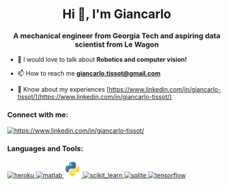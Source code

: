 <h1 align="center">Hi 👋, I'm Giancarlo</h1>
<h3 align="center">A mechanical engineer from Georgia Tech and aspiring data scientist from Le Wagon</h3>

- 💬 I would love to talk about **Robotics and computer vision!**

- 📫 How to reach me **giancarlo.tissot@gmail.com**

- 📄 Know about my experiences [https://www.linkedin.com/in/giancarlo-tissot/](https://www.linkedin.com/in/giancarlo-tissot/)

<h3 align="left">Connect with me:</h3>
<p align="left">
<a href="https://linkedin.com/in/https://www.linkedin.com/in/giancarlo-tissot/" target="blank"><img align="center" src="https://cdn.jsdelivr.net/npm/simple-icons@3.0.1/icons/linkedin.svg" alt="https://www.linkedin.com/in/giancarlo-tissot/" height="30" width="40" /></a>
</p>

<h3 align="left">Languages and Tools:</h3>
<p align="left"> <a href="https://heroku.com" target="_blank"> <img src="https://www.vectorlogo.zone/logos/heroku/heroku-icon.svg" alt="heroku" width="40" height="40"/> </a> <a href="https://www.mathworks.com/" target="_blank"> <img src="https://raw.githubusercontent.com/simple-icons/simple-icons/master/icons/mathworks.svg" alt="matlab" width="40" height="40"/> </a> <a href="https://www.python.org" target="_blank"> <img src="https://raw.githubusercontent.com/devicons/devicon/master/icons/python/python-original.svg" alt="python" width="40" height="40"/> </a> <a href="https://scikit-learn.org/" target="_blank"> <img src="https://upload.wikimedia.org/wikipedia/commons/0/05/Scikit_learn_logo_small.svg" alt="scikit_learn" width="40" height="40"/> </a> <a href="https://www.sqlite.org/" target="_blank"> <img src="https://www.vectorlogo.zone/logos/sqlite/sqlite-icon.svg" alt="sqlite" width="40" height="40"/> </a> <a href="https://www.tensorflow.org" target="_blank"> <img src="https://www.vectorlogo.zone/logos/tensorflow/tensorflow-icon.svg" alt="tensorflow" width="40" height="40"/> </a> </p>
